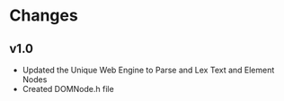 #  Changes

## v1.0
- Updated the Unique Web Engine to Parse and Lex Text and Element Nodes
- Created DOMNode.h file
